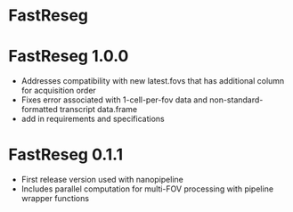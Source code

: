 # FastReseg

# FastReseg 1.0.0

* Addresses compatibility with new latest.fovs that has additional column for acquisition order
* Fixes error associated with 1-cell-per-fov data and non-standard-formatted transcript data.frame
* add in requirements and specifications

# FastReseg 0.1.1

* First release version used with nanopipeline
* Includes parallel computation for multi-FOV processing with pipeline wrapper functions
